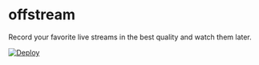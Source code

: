 # offstream

Record your favorite live streams in the best quality and watch them later.

[![Deploy](https://www.herokucdn.com/deploy/button.svg)](https://heroku.com/deploy)
